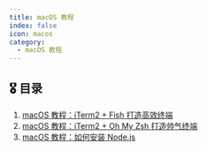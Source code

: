 ```yaml
---
title: macOS 教程
index: false
icon: macos
category:
  - macOS 教程
---
```

## 🎖️ 目录

1. [macOS 教程：iTerm2 + Fish 打造高效终端](2022-04-10-fish-shell.md)
2. [macOS 教程：iTerm2 + Oh My Zsh 打造帅气终端](2022-04-11-item-oh-my-zsh.md)
3. [macOS 教程：如何安装 Node.js](2022-11-13-nodejs-install.md)